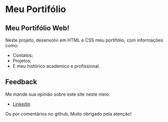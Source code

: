 # Meu Portifólio
## Meu Portifólio Web!
Neste projeto, desenvolvi em HTML e CSS meu portifólio, com informações como:

- Contatos;
- Projetos;
- E meu histórico academico e profissional.

## Feedback

Me mande sua opinião sobre este site neste meio:

- [Linkedin](https://www.linkedin.com/in/gustavodasilvapires/)

Ou por comentários no github, Muito obrigado pela atenção!
